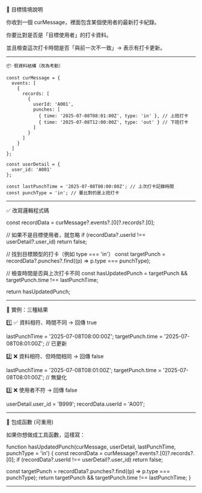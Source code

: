 🧠 目標情境說明

你收到一個 curMessage，裡面包含某個使用者的最新打卡紀錄。

你要比對是否是「目標使用者」的打卡資料。

並且檢查這次打卡時間是否「與前一次不一致」→ 表示有打卡更新。



---
```
📦 假資料結構（改為考勤）

const curMessage = {
  events: [
    {
      records: [
        {
          userId: 'A001',
          punches: [
            { time: '2025-07-08T08:01:00Z', type: 'in' }, // 上班打卡
            { time: '2025-07-08T12:00:00Z', type: 'out' } // 下班打卡
          ]
        }
      ]
    }
  ]
};

const userDetail = {
  user_id: 'A001'
};

const lastPunchTime = '2025-07-08T08:00:00Z'; // 上次打卡記錄時間
const punchType = 'in'; // 要比對的是上班打卡

```
---

✅ 改寫邏輯程式碼

const recordData = curMessage?.events?.[0]?.records?.[0];

// 如果不是目標使用者，就忽略
if (recordData?.userId !== userDetail?.user_id) return false;

// 找到目標類型的打卡（例如 type === 'in'）
const targetPunch = recordData?.punches?.find((p) => p.type === punchType);

// 檢查時間是否與上次打卡不同
const hasUpdatedPunch = targetPunch && targetPunch.time !== lastPunchTime;

return hasUpdatedPunch;


---

🧪 實例：三種結果

1️⃣ ✅ 資料相符、時間不同 → 回傳 true

lastPunchTime = '2025-07-08T08:00:00Z';
targetPunch.time = '2025-07-08T08:01:00Z'; // 已更新

2️⃣ ❌ 資料相符、但時間相同 → 回傳 false

lastPunchTime = '2025-07-08T08:01:00Z';
targetPunch.time = '2025-07-08T08:01:00Z'; // 無變化

3️⃣ ❌ 使用者不符 → 回傳 false

userDetail.user_id = 'B999';
recordData.userId = 'A001';


---

🧩 包成函數 (可重用)

如果你想做成工具函數，這樣寫：

function hasUpdatedPunch(curMessage, userDetail, lastPunchTime, punchType = 'in') {
  const recordData = curMessage?.events?.[0]?.records?.[0];
  if (recordData?.userId !== userDetail?.user_id) return false;

  const targetPunch = recordData?.punches?.find((p) => p.type === punchType);
  return targetPunch && targetPunch.time !== lastPunchTime;
}


---
